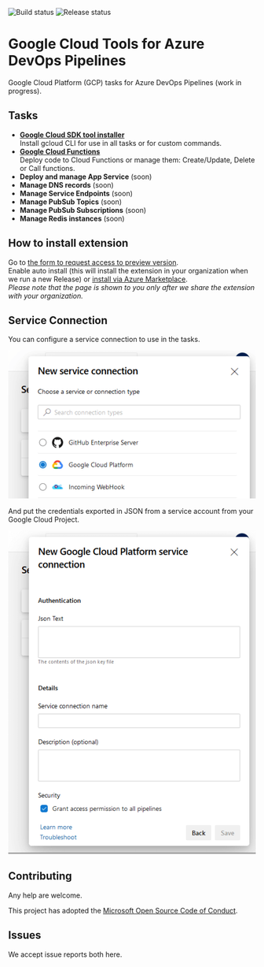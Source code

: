 ![Build status](https://dev.azure.com/nexsobr/Nexso%20Agile%20Team/_apis/build/status/Tools/External/AzureDevOps.GoogleCloudTools.BaseExtension) ![Release status](https://vsrm.dev.azure.com/nexsobr/_apis/public/Release/badge/7c7f8052-bec7-4f7d-b267-22a6f7da4a37/1/1) 

# Google Cloud Tools for Azure DevOps Pipelines

Google Cloud Platform (GCP) tasks for Azure DevOps Pipelines
(work in progress).

## Tasks
- **[Google Cloud SDK tool installer](Tasks/GoogleCloudSdkTool)**  
Install gcloud CLI for use in all tasks or for custom commands.
- **[Google Cloud Functions](Tasks/GoogleCloudFunctions)**  
Deploy code to Cloud Functions or manage them: Create/Update, Delete or Call functions.
- **Deploy and manage App Service** (soon)
- **Manage DNS records** (soon)
- **Manage Service Endpoints** (soon)
- **Manage PubSub Topics** (soon)
- **Manage PubSub Subscriptions** (soon)
- **Manage Redis instances** (soon)

## How to install extension
Go to [the form to request access to preview version](https://forms.gle/FxXcBkfnN6xM3Jy29).  
Enable auto install (this will install the extension in your organization when we run a new Release) or [install via Azure Marketplace](https://marketplace.visualstudio.com/items?itemName=nexso.azure-devops-google-cloud-tools).  
*Please note that the page is shown to you only after we share the extension with your organization.*

## Service Connection

You can configure a service connection to use in the tasks.

![](images/scmenu.png)

And put the credentials exported in JSON from a service account from your Google Cloud Project.

![](images/sc.png)

## Contributing

Any help are welcome.

This project has adopted the [Microsoft Open Source Code of Conduct](https://opensource.microsoft.com/codeofconduct/).

## Issues

We accept issue reports both here.
